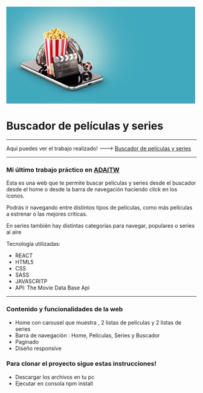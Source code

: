 ![peliculas y series](./src/images/movies.jpeg)

# Buscador de películas y series
****
Aquí puedes ver el trabajo realizado! ---> [Buscador de peliculas y series](https://buscador-peliculas-y-series.netlify.app/tv)
****
### Mi último trabajo práctico en [ADAITW](https://adaitw.org/)

Esta es una web que te permite buscar peliculas y series desde el buscador desde el home o desde la barra de navegación haciendo click en los íconos. 

Podrás ir navegando entre distintos tipos de películas, como más películas a estrenar o las mejores criticas.

En series también hay distintas categorías para navegar, populares o series al aire
 
Tecnología utilizadas:
- REACT
- HTML5
- CSS
- SASS
- JAVASCRITP
- API: The Movie Data Base Api

****

### Contenido y funcionalidades de la web
- Home  con carousel que muestra ,  2 listas de películas y 2 listas de series
- Barra de navegación : Home, Películas, Series y Buscador
- Paginado
- Diseño responsive 

### Para clonar el proyecto sigue estas instrucciones!
- Descargar los archivos en tu pc 
- Ejecutar en consola npm install
